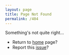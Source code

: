 ```yaml
---
layout: page
title: Page Not Found
permalink: /404
---
```


Something's not quite right...

- Return to [home](/) page?
- Report this <a href="{{ site.repo}}/issues" title="Git repository issue page">issue</a>?

